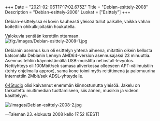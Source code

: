 +++
Date = "2021-02-06T17:17:02.675Z"
Title = "Debian-esittely-2008"
Description = "Debian-esittely-2008"
Luokat = ["Esittely"]
+++

Debian-esittelyssä ei kovin kauheasti yleisöä tullut paikalle, vaikka
vähän koitettiin ohikulkijoitakin houkutella.

Valokuvia sentään kerettiin ottamaan.
![](/images/Debian-esittely-2008-1.jpg "fig:/images/Debian-esittely-2008-1.jpg")

Debianin asennus kun oli esittelyn yhtenä aiheena, mitattiin oikein
kellosta katsomalla Debianin Lennyn AMD64-version asennusajaksi 23
minuuttia. Asennus tehtiin käynnistämällä USB-muistilta
netinstall-levyotos. Nettiyhteys oli 100Mbit/sek samasa aliverkossa
olleeseen APT-välimuistiin (tehty ohjelmalla approx), sama kone toimi
myös reitittimenä ja palomuurina Internettiin 2Mbit/sek ADSL-yhteydelle.

[64Studio](http://64studio.com/) olisi kaivannut enemmän kiinnostunutta
yleisöä. Jakelu on tarkoitettu multimedian tuottamiseen, siis äänen,
musiikin ja videon käsittelyyn.

![](/images/Debian-esittely-2008-2.jpg "/images/Debian-esittely-2008-2.jpg")

--Taleman 23. elokuuta 2008 kello 17.52 (EEST)


